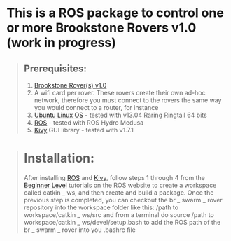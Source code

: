 # This is a ROS package to control one or more Brookstone Rovers v1.0 (work in progress)

> ## Prerequisites:
> 1. [Brookstone Rover(s) v1.0](http://www.amazon.com/Rover-App-Controlled-Tank-Night-Vision/dp/B005OQYOB6)
> 2. A wifi card per rover. These rovers create their own ad-hoc network, therefore you must connect to the rovers the same way you would connect to a router, for instance
> 3. [Ubuntu Linux OS](http://www.ubuntu.com/download/desktop) - tested with v13.04 Raring Ringtail 64 bits
> 4. [ROS](http://wiki.ros.org/ROS/Installation) - tested with ROS Hydro Medusa
> 5. [Kivy](http://kivy.org/docs/installation/installation-linux.html) GUI library - tested with v1.7.1

> # Installation:
> After installing [ROS](http://wiki.ros.org/ROS/Installation) and [Kivy](http://kivy.org/docs/installation/installation-linux.html), follow steps 1 through 4 from the [Beginner Level](http://wiki.ros.org/ROS/Tutorials) tutorials on the ROS website to create a workspace called catkin _ ws, and then create and build a package.
> Once the previous step is completed, you can checkout the br _ swarm _ rover repository into the workspace folder like this:
>    /path to workspace/catkin _ ws/src 
and from a terminal do 
>    source /path to workspace/catkin _ ws/devel/setup.bash 
> to add the ROS path of the br _ swarm _ rover into you .bashrc file

